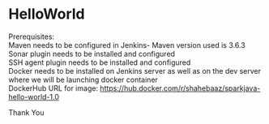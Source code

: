 # HelloWorld  
   
Prerequisites:   
Maven needs to be configured in Jenkins- Maven version used is 3.6.3  
Sonar plugin needs to be installed and configured  
SSH agent plugin needs to be installed and configured  
Docker needs to be installed on Jenkins server as well as on the dev server where we will be launching docker container  
DockerHub URL for image: https://hub.docker.com/r/shahebaaz/sparkjava-hello-world-1.0   
   
Thank You
